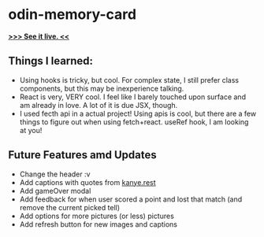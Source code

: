 # odin-memory-card

[**>>> See it live. <<**](https://al-ptk.github.io/odin-memory-game/)

## Things I learned:
- Using hooks is tricky, but cool. For complex state, I still prefer class components, but this may be inexperience talking.
- React is very, VERY cool. I feel like I barely touched upon surface and am already in love. A lot of it is due JSX, though.
- I used fecth api in a actual project! Using apis is cool, but there are a few things to figure out when using fetch+react. useRef hook, I am looking at you!

## Future Features amd Updates
- Change the header :v
- Add captions with quotes from [kanye.rest](https://kanye.rest/)
- Add gameOver modal
- Add feedback for when user scored a point and lost that match (and remove the current picked tell)
- Add options for more pictures (or less) pictures
- Add refresh button for new images and captions
